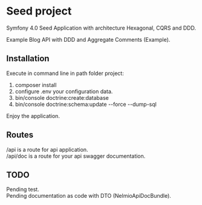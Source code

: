 # Seed project
Symfony 4.0 Seed Application with architecture Hexagonal, CQRS and DDD.

Example Blog API with DDD and Aggregate Comments (Example).

Installation
------------ 

Execute in command line in path folder project:

  1. composer install
  2. configure .env your configuration data. 
  3. bin/console doctrine:create:database
  4. bin/console doctrine:schema:update --force --dump-sql

Enjoy the application.
  
Routes
------------

/api is a route for api application. <br />
/api/doc is a route for your api swagger documentation.


TODO
------------

Pending test.  <br />
Pending documentation as code with DTO (NelmioApiDocBundle). <br />
